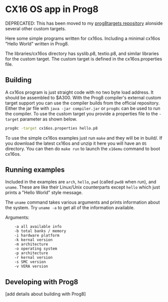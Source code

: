 # CX16 OS app in Prog8


DEPRECATED: This has been moved to my [prog8targets repository](https://github.com/gillham/prog8targets) alonside several other custom targets.


Here some simple programs written for cx16os.  Including a minimal
cx16os "Hello World" written in Prog8.

The libraries/cx16os directory has syslib.p8, textio.p8, and similar libraries
for the custom target.  The custom target is defined in the cx16os.properties file.

## Building

A cx16os program is just straight code with no two byte load address.  It should
be assembled to $A300.  With the Prog8 compiler's external custom target support
you can use the compiler builds from the official repository.  Either the jar file
with `java -jar compiler.jar` or `prog8c` can be used to run the compiler.
To use the custom target you provide a properties file to the `-target` parameter
as shown below.

```bash
prog8c -target cx16os.properties hello.p8
```

To use the simple cx16os examples just run `make` and they will be in build/.
If you download the latest cx16os and unzip it here you will have an `OS` directory.
You can then do `make run` to launch the `x16emu` command to boot cx16os.

## Running examples

Included in the examples are `arch`, `hello`, `pwd` (called `pwd8` when run), and `uname`.
These are like their Linux/Unix counterparts except `hello` which just prints a "Hello World" style
message.

The `uname` command takes various arguments and prints information about the system.  Try `uname -a` to get all of the information available.

Arguments:
```
    -a all available info
    -b total banks / memory
    -i hardware platform
    -k kernal version
    -m architecture
    -o operating system
    -p architecture
    -r kernal version
    -s SMC version
    -v VERA version
```

## Developing with Prog8

[add details about building with Prog8]

